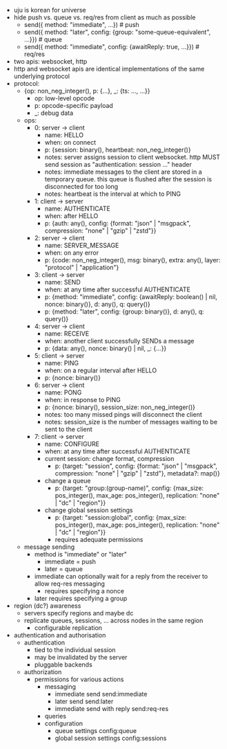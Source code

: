 - uju is korean for universe
- hide push vs. queue vs. req/res from client as much as possible
  - send({ method: "immediate", ...}) # push
  - send({ method: "later", config: {group: "some-queue-equivalent", ...}}) # queue
  - send({ method: "immediate", config: {awaitReply: true, ...}}) # req/res
- two apis: websocket, http
- http and websocket apis are identical implementations of the same underlying protocol
- protocol:
  - {op: non_neg_integer(), p: {...}, _: {ts: ..., ...}}
    - op: low-level opcode
    - p: opcode-specific payload
    - _: debug data
  - ops:
    - 0: server -> client
      - name: HELLO
      - when: on connect
      - p: {session: binary(), heartbeat: non_neg_integer()}
      - notes: server assigns session to client websocket. http MUST send session as "authentication: session ..." header
      - notes: immediate messages to the client are stored in a temporary queue. this queue is flushed after the session is disconnected for too long
      - notes: heartbeat is the interval at which to PING
    - 1: client -> server
      - name: AUTHENTICATE
      - when: after HELLO
      - p: {auth: any(), config: {format: "json" | "msgpack", compression: "none" | "gzip" | "zstd"}}
    - 2: server -> client
      - name: SERVER_MESSAGE
      - when: on any error
      - p: {code: non_neg_integer(), msg: binary(), extra: any(), layer: "protocol" | "application"}
    - 3: client -> server
      - name: SEND
      - when: at any time after successful AUTHENTICATE
      - p: {method: "immediate", config: {awaitReply: boolean() | nil, nonce: binary()}, d: any(), q: query()}
      - p: {method: "later", config: {group: binary()}, d: any(), q: query()}
    - 4: server -> client
      - name: RECEIVE
      - when: another client successfully SENDs a message
      - p: {data: any(), nonce: binary() | nil, _: {...}}
    - 5: client -> server
      - name: PING
      - when: on a regular interval after HELLO
      - p: {nonce: binary()}
    - 6: server -> client
      - name: PONG
      - when: in response to PING
      - p: {nonce: binary(), session_size: non_neg_integer()}
      - notes: too many missed pings will disconnect the client
      - notes: session_size is the number of messages waiting to be sent to the client
    - 7: client -> server
      - name: CONFIGURE
      - when: at any time after successful AUTHENTICATE
      - current session: change format, compression
        - p: {target: "session", config: {format: "json" | "msgpack", compression: "none" | "gzip" | "zstd"}, metadata?: map()}
      - change a queue
        - p: {target: "group:(group-name)", config: {max_size: pos_integer(), max_age: pos_integer(), replication: "none" | "dc" | "region"}}
      - change global session settings
        - p: {target: "session:global", config: {max_size: pos_integer(), max_age: pos_integer(), replication: "none" | "dc" | "region"}}
        - requires adequate permissions
  - message sending
    - method is "immediate" or "later"
      - immediate = push
      - later = queue
    - immediate can optionally wait for a reply from the receiver to allow req-res messaging
      - requires specifying a nonce
    - later requires specifying a group
- region (dc?) awareness
  - servers specify regions and maybe dc
  - replicate queues, sessions, ... across nodes in the same region
    - configurable replication
- authentication and authorisation
  - authentication
    - tied to the individual session
    - may be invalidated by the server
    - pluggable backends
  - authorization
    - permissions for various actions
      - messaging
        - immediate send             send:immediate
        - later send                 send:later
        - immediate send with reply  send:req-res
      - queries
      - configuration
        - queue settings             config:queue
        - global session settings    config:sessions